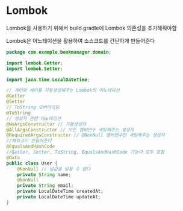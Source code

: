 # Lombok

Lombok을 사용하기 위해서 build.gradle에 Lombok 의존성을 추가해줘야함

Lombok은 어노테이션을 활용하여 소스코드를 간단하게 만들어준다

```java
package com.example.bookmanager.domain;

import lombok.Getter;
import lombok.Setter;

import java.time.LocalDateTime;

// 게터와 세터를 자동생성해주는 Lombok의 어노테이션
@Getter
@Setter
// ToString 오버라이딩
@ToString
// 생성자 관련 어노테이션
@NoArgsConstructor // 기본생성자
@AllArgsConstructor // 모든 멤버변수 세팅해주는 생성자
@RequiredArgsConstructor // @NonNull 멤버변수만 세팅해주는 생성자
//해쉬코드 만들어준다
@EqualsAndHashCode
//Getter, Setter, ToString, EqualsAndHashCode 기능이 모두 포함
@Data
public class User {
    @NonNull // 널값을 넣을 수 없다
    private String name;
    @NonNull
    private String email;
    private LocalDateTime createdAt;
    private LocalDateTime updateAt;
}

```

